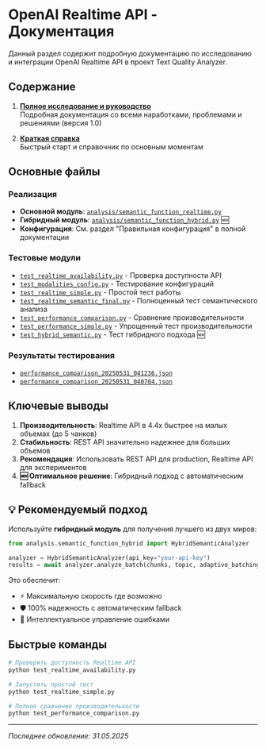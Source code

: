# OpenAI Realtime API - Документация

Данный раздел содержит подробную документацию по исследованию и интеграции OpenAI Realtime API в проект Text Quality Analyzer.

## Содержание

1. **[Полное исследование и руководство](./realtime-api-research.md)**  
   Подробная документация со всеми наработками, проблемами и решениями (версия 1.0)

2. **[Краткая справка](./realtime-api-quick-reference.md)**  
   Быстрый старт и справочник по основным моментам

## Основные файлы

### Реализация
- **Основной модуль**: [`analysis/semantic_function_realtime.py`](../analysis/semantic_function_realtime.py)
- **Гибридный модуль**: [`analysis/semantic_function_hybrid.py`](../analysis/semantic_function_hybrid.py) 🆕
- **Конфигурация**: См. раздел "Правильная конфигурация" в полной документации

### Тестовые модули
- [`test_realtime_availability.py`](../test_realtime_availability.py) - Проверка доступности API
- [`test_modalities_config.py`](../test_modalities_config.py) - Тестирование конфигураций
- [`test_realtime_simple.py`](../test_realtime_simple.py) - Простой тест работы
- [`test_realtime_semantic_final.py`](../test_realtime_semantic_final.py) - Полноценный тест семантического анализа
- [`test_performance_comparison.py`](../test_performance_comparison.py) - Сравнение производительности
- [`test_performance_simple.py`](../test_performance_simple.py) - Упрощенный тест производительности
- [`test_hybrid_semantic.py`](../test_hybrid_semantic.py) - Тест гибридного подхода 🆕

### Результаты тестирования
- [`performance_comparison_20250531_041236.json`](../performance_comparison_20250531_041236.json)
- [`performance_comparison_20250531_040704.json`](../performance_comparison_20250531_040704.json)

## Ключевые выводы

1. **Производительность**: Realtime API в 4.4x быстрее на малых объемах (до 5 чанков)
2. **Стабильность**: REST API значительно надежнее для больших объемов
3. **Рекомендация**: Использовать REST API для production, Realtime API для экспериментов
4. **🆕 Оптимальное решение**: Гибридный подход с автоматическим fallback

## 💡 Рекомендуемый подход

Используйте **гибридный модуль** для получения лучшего из двух миров:

```python
from analysis.semantic_function_hybrid import HybridSemanticAnalyzer

analyzer = HybridSemanticAnalyzer(api_key="your-api-key")
results = await analyzer.analyze_batch(chunks, topic, adaptive_batching=True)
```

Это обеспечит:
- ⚡ Максимальную скорость где возможно
- 🛡️ 100% надежность с автоматическим fallback
- 🧠 Интеллектуальное управление ошибками

## Быстрые команды

```bash
# Проверить доступность Realtime API
python test_realtime_availability.py

# Запустить простой тест
python test_realtime_simple.py

# Полное сравнение производительности
python test_performance_comparison.py
```

---

*Последнее обновление: 31.05.2025* 